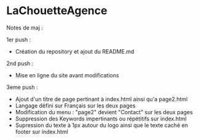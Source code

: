 # LaChouetteAgence

Notes de maj :

1er push :
- Création du repository et ajout du README.md

2nd push :
- Mise en ligne du site avant modifications

3eme push :
- Ajout d'un titre de page pertinant à index.html ainsi qu'a page2.html
- Langage défini sur Français sur les deux pages
- Modification du menu : "page2" devient "Contact" sur les deux pages
- Suppression des Keywords impertinants ou répétitifs sur index.html
- Supression du texte à 1px autour du logo ainsi que le texte caché en footer sur index.html